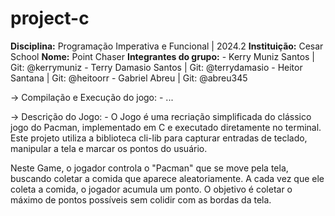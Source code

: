 # project-c

 **Disciplina:** Programação Imperativa e Funcional | 2024.2
 **Instituição:** Cesar School
 **Nome:** Point Chaser
 **Integrantes do grupo:**
    - Kerry Muniz Santos | Git: @kerrymuniz
    - Terry Damasio Santos | Git: @terrydamasio
    - Heitor Santana | Git: @heitoorr
    - Gabriel Abreu | Git: @abreu345


-> Compilação e Execução do jogo:
    - ...

-> Descrição do Jogo:
    - O Jogo é uma recriação simplificada do clássico jogo do Pacman, implementado em C e executado diretamente no terminal. Este projeto utiliza a biblioteca cli-lib para capturar entradas de teclado, manipular a tela e marcar os pontos do usuário.

Neste Game, o jogador controla o "Pacman" que se move pela tela, buscando coletar a comida que aparece aleatoriamente. A cada vez que ele coleta a comida, o jogador acumula um ponto. O objetivo é coletar o máximo de pontos possíveis sem colidir com as bordas da tela.
